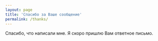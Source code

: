 ```yaml
---
layout: page
title: 'Спасибо за Ваше сообщение'
permalink: /thanks/
---
```

Спасибо, что написали мне. Я скоро пришлю Вам ответное письмо.